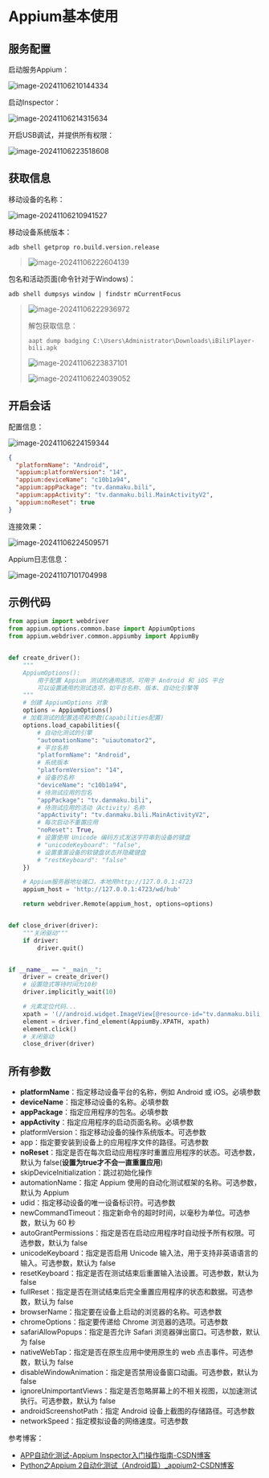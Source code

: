 # Appium基本使用

## 服务配置

启动服务Appium：

![image-20241106210144334](img/4.Appium基本使用/image-20241106210144334.png)

启动Inspector：

![image-20241106214315634](img/4.Appium基本使用/image-20241106214315634.png)

开启USB调试，并提供所有权限：

![image-20241106223518608](img/4.Appium基本使用/image-20241106223518608.png)

## 获取信息

移动设备的名称：

![image-20241106210941527](img/4.Appium基本使用/image-20241106210941527.png)

移动设备系统版本：

```
adb shell getprop ro.build.version.release
```

> ![image-20241106222604139](img/4.Appium基本使用/image-20241106222604139.png)

包名和活动页面(命令针对于Windows)：

```
adb shell dumpsys window | findstr mCurrentFocus
```

> ![image-20241106222936972](img/4.Appium基本使用/image-20241106222936972.png)
>
> 解包获取信息：
>
> ```
> aapt dump badging C:\Users\Administrator\Downloads\iBiliPlayer-bili.apk
> ```
>
> ![image-20241106223837101](img/4.Appium基本使用/image-20241106223837101.png)
>
> ![image-20241106224039052](img/4.Appium基本使用/image-20241106224039052.png)

## 开启会话

配置信息：

![image-20241106224159344](img/4.Appium基本使用/image-20241106224159344.png)

```json
{
  "platformName": "Android",
  "appium:platformVersion": "14",
  "appium:deviceName": "c10b1a94",
  "appium:appPackage": "tv.danmaku.bili",
  "appium:appActivity": "tv.danmaku.bili.MainActivityV2",
  "appium:noReset": true
}
```

连接效果：

![image-20241106224509571](img/4.Appium基本使用/image-20241106224509571.png)

Appium日志信息：

![image-20241107101704998](img/4.Appium基本使用/image-20241107101704998.png)

## 示例代码

```python
from appium import webdriver
from appium.options.common.base import AppiumOptions
from appium.webdriver.common.appiumby import AppiumBy


def create_driver():
    """
    AppiumOptions():
        用于配置 Appium 测试的通用选项，可用于 Android 和 iOS 平台
        可以设置通用的测试选项，如平台名称、版本、自动化引擎等
    """
    # 创建 AppiumOptions 对象
    options = AppiumOptions()
    # 加载测试的配置选项和参数(Capabilities配置)
    options.load_capabilities({
        # 自动化测试的引擎
        "automationName": "uiautomator2",
        # 平台名称
        "platformName": "Android",
        # 系统版本
        "platformVersion": "14",
        # 设备的名称
        "deviceName": "c10b1a94",
        # 待测试应用的包名
        "appPackage": "tv.danmaku.bili",
        # 待测试应用的活动（Activity）名称
        "appActivity": "tv.danmaku.bili.MainActivityV2",
        # 每次启动不重置应用
        "noReset": True,
        # 设置使用 Unicode 编码方式发送字符串到设备的键盘
        # "unicodeKeyboard": "false",
        # 设置重置设备的软键盘状态并隐藏键盘
        # "restKeyboard": "false"
    })

    # Appium服务器地址端口，本地用http://127.0.0.1:4723
    appium_host = 'http://127.0.0.1:4723/wd/hub'

    return webdriver.Remote(appium_host, options=options)


def close_driver(driver):
    """关闭驱动"""
    if driver:
        driver.quit()


if __name__ == "__main__":
    driver = create_driver()
    # 设置隐式等待时间为10秒
    driver.implicitly_wait(10)

    # 元素定位代码...
    xpath = '(//android.widget.ImageView[@resource-id="tv.danmaku.bili:id/cover"])[1]'
    element = driver.find_element(AppiumBy.XPATH, xpath)
    element.click()
    # 关闭驱动
    close_driver(driver)

```

## 所有参数

- **platformName**：指定移动设备平台的名称，例如 Android 或 iOS。必填参数
- **deviceName**：指定移动设备的名称。必填参数
- **appPackage**：指定应用程序的包名。必填参数
- **appActivity**：指定应用程序的启动页面名称。必填参数
- platformVersion：指定移动设备的操作系统版本。可选参数
- app：指定要安装到设备上的应用程序文件的路径。可选参数
- **noReset**：指定是否在每次启动应用程序时重置应用程序的状态。可选参数，默认为 false(**设置为true才不会一直重置应用**)
- skipDeviceInitialization：跳过初始化操作
- automationName：指定 Appium 使用的自动化测试框架的名称。可选参数，默认为 Appium
- udid：指定移动设备的唯一设备标识符。可选参数
- newCommandTimeout：指定新命令的超时时间，以毫秒为单位。可选参数，默认为 60 秒
- autoGrantPermissions：指定是否在启动应用程序时自动授予所有权限。可选参数，默认为 false
- unicodeKeyboard：指定是否启用 Unicode 输入法，用于支持非英语语言的输入。可选参数，默认为 false
- resetKeyboard：指定是否在测试结束后重置输入法设置。可选参数，默认为 false
- fullReset：指定是否在测试结束后完全重置应用程序的状态和数据。可选参数，默认为 false
- browserName：指定要在设备上启动的浏览器的名称。可选参数
- chromeOptions：指定要传递给 Chrome 浏览器的选项。可选参数
- safariAllowPopups：指定是否允许 Safari 浏览器弹出窗口。可选参数，默认为 false
- nativeWebTap：指定是否在原生应用中使用原生的 web 点击事件。可选参数，默认为 false
- disableWindowAnimation：指定是否禁用设备窗口动画。可选参数，默认为 false
- ignoreUnimportantViews：指定是否忽略屏幕上的不相关视图，以加速测试执行。可选参数，默认为 false
- androidScreenshotPath：指定 Android 设备上截图的存储路径。可选参数
- networkSpeed：指定模拟设备的网络速度。可选参数

参考博客：

- [APP自动化测试-Appium Inspector入门操作指南-CSDN博客](https://blog.csdn.net/m0_64598636/article/details/136635804)
- [Python之Appium 2自动化测试（Android篇）_appium2-CSDN博客](https://blog.csdn.net/qq_45664055/article/details/134712607)